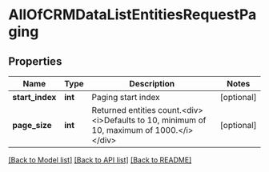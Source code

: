 # AllOfCRMDataListEntitiesRequestPaging

## Properties
Name | Type | Description | Notes
------------ | ------------- | ------------- | -------------
**start_index** | **int** | Paging start index | [optional] 
**page_size** | **int** | Returned entities count.&lt;div&gt;&lt;i&gt;Defaults to 10, minimum of 10, maximum of 1000.&lt;/i&gt;&lt;/div&gt; | [optional] 

[[Back to Model list]](../README.md#documentation-for-models) [[Back to API list]](../README.md#documentation-for-api-endpoints) [[Back to README]](../README.md)

